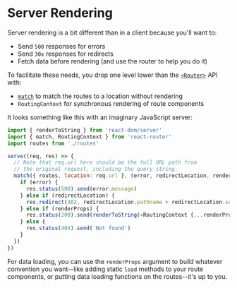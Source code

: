 # Server Rendering

Server rendering is a bit different than in a client because you'll want to:

- Send `500` responses for errors
- Send `30x` responses for redirects
- Fetch data before rendering (and use the router to help you do it)

To facilitate these needs, you drop one level lower than the [`<Router>`](/docs/API.md#Router) API with:  

- [`match`](/docs/API.md#match-routes-location-options--cb) to match the routes to a location without rendering
- `RoutingContext` for synchronous rendering of route components

It looks something like this with an imaginary JavaScript server:

```js
import { renderToString } from 'react-dom/server'
import { match, RoutingContext } from 'react-router'
import routes from './routes'

serve((req, res) => {
  // Note that req.url here should be the full URL path from
  // the original request, including the query string.
  match({ routes, location: req.url }, (error, redirectLocation, renderProps) => {
    if (error) {
      res.status(500).send(error.message)
    } else if (redirectLocation) {
      res.redirect(302, redirectLocation.pathname + redirectLocation.search)
    } else if (renderProps) {
      res.status(200).send(renderToString(<RoutingContext {...renderProps} />))
    } else {
      res.status(404).send('Not found')
    }
  })
})
```

For data loading, you can use the `renderProps` argument to build whatever convention you want--like adding static `load` methods to your route components, or putting data loading functions on the routes--it's up to you.
